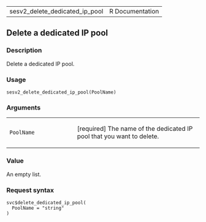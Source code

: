 <table style="width: 100%;">
<tbody>
<tr class="odd">
<td>sesv2_delete_dedicated_ip_pool</td>
<td style="text-align: right;">R Documentation</td>
</tr>
</tbody>
</table>

## Delete a dedicated IP pool

### Description

Delete a dedicated IP pool.

### Usage

    sesv2_delete_dedicated_ip_pool(PoolName)

### Arguments

<table>
<colgroup>
<col style="width: 35%" />
<col style="width: 65%" />
</colgroup>
<tbody>
<tr class="odd">
<td><code
id="sesv2_delete_dedicated_ip_pool_:_PoolName">PoolName</code></td>
<td><p>[required] The name of the dedicated IP pool that you want to
delete.</p></td>
</tr>
</tbody>
</table>

### Value

An empty list.

### Request syntax

    svc$delete_dedicated_ip_pool(
      PoolName = "string"
    )
